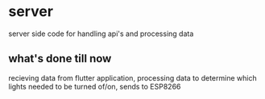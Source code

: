 # server
server side code for handling api's and processing data

## what's done till now

recieving data from flutter application, processing data to determine which lights needed to be turned of/on, sends to ESP8266
